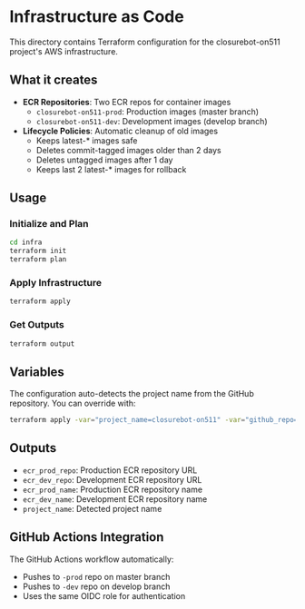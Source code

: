# Infrastructure as Code

This directory contains Terraform configuration for the closurebot-on511 project's AWS infrastructure.

## What it creates

- **ECR Repositories**: Two ECR repos for container images
  - `closurebot-on511-prod`: Production images (master branch)
  - `closurebot-on511-dev`: Development images (develop branch)
- **Lifecycle Policies**: Automatic cleanup of old images
  - Keeps latest-* images safe
  - Deletes commit-tagged images older than 2 days
  - Deletes untagged images after 1 day
  - Keeps last 2 latest-* images for rollback

## Usage

### Initialize and Plan
```bash
cd infra
terraform init
terraform plan
```

### Apply Infrastructure
```bash
terraform apply
```

### Get Outputs
```bash
terraform output
```

## Variables

The configuration auto-detects the project name from the GitHub repository. You can override with:

```bash
terraform apply -var="project_name=closurebot-on511" -var="github_repo=username/closurebot-on511"
```

## Outputs

- `ecr_prod_repo`: Production ECR repository URL
- `ecr_dev_repo`: Development ECR repository URL
- `ecr_prod_name`: Production ECR repository name
- `ecr_dev_name`: Development ECR repository name
- `project_name`: Detected project name

## GitHub Actions Integration

The GitHub Actions workflow automatically:
- Pushes to `-prod` repo on master branch
- Pushes to `-dev` repo on develop branch
- Uses the same OIDC role for authentication

